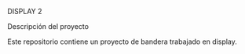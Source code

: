 DISPLAY 2



Descripción del proyecto



Este repositorio contiene un proyecto de bandera trabajado en display.
